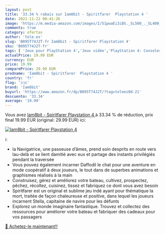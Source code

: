```yaml
---
layout: post
title: '33.34 % rabais sur Iam8bit - Spiritfarer  Playstation 4 '
date: 2021-11-22 00:41:26
image: 'https://m.media-amazon.com/images/I/51pwaEi3iBS._SL500_._SL400_.jpg'
comments: true
category: ofertas
author: 'tole.es'
slug: 'B095T74J2T-fr Iam8bit - Spiritfarer Playstation 4'
sku: 'B095T74J2T-fr'
tags: [ 'Jeux pour PlayStation 4','Jeux vidéo','PlayStation 4: Consoles, jeux et accessoires','iam8bit', ]
actualPrice: 19.99 EUR
currency: EUR
price: 19.99
comparePrice: 29.99 EUR
prodname: 'Iam8bit - Spiritfarer  Playstation 4 '
country: 'fr'
flag: '🇫🇷'
brand: 'Iam8bit'
buyurl: 'https://www.amazon.fr/dp/B095T74J2T/?tag=tolees0d-21'
descuento: '33.34'
average: '19.99'
---
```


Vous avez [Iam8bit - Spiritfarer  Playstation 4 ](https://www.amazon.fr/dp/B095T74J2T/?tag=tolees0d-21)  à  33.34 % de réduction, prix final  19.99 EUR (original: 29.99 EUR) ici:

[![Iam8bit - Spiritfarer  Playstation 4 ](https://m.media-amazon.com/images/I/51pwaEi3iBS._SL500_._SL400_.jpg)](https://www.amazon.fr/dp/B095T74J2T/?tag=tolees0d-21)

ℹ️:

- la Navigatrice, une passeuse d’âmes, prend soin desprits en route vers lau-delà et se lient damitié avec eux et partage des instants privilégiés pendant la traversée
- Vous pouvez également incarner Daffodil le chat pour une aventure en mode coopératif à deux joueurs, le tout dans de superbes animations et graphismes réalisés à la main
- Construisez, gérez et améliorez votre bateau, cultivez, prospectez, pêchez, récoltez, cuisinez, tissez et fabriquez ce dont vous avez besoin
- Spiritfarer est un original et sublime jeu indé ayant pour thématique la mort, traitée de façon chaleureuse et positive, dans lequel les joueurs incarnent Stella, capitaine de navire pour les défunts
- Explorez un monde imaginaire fantastique. Trouvez et collectez des ressources pour améliorer votre bateau et fabriquer des cadeaux pour vos passagers

[🛒 Achetez-le maintenant!!](https://www.amazon.fr/dp/B095T74J2T/?tag=tolees0d-21)
